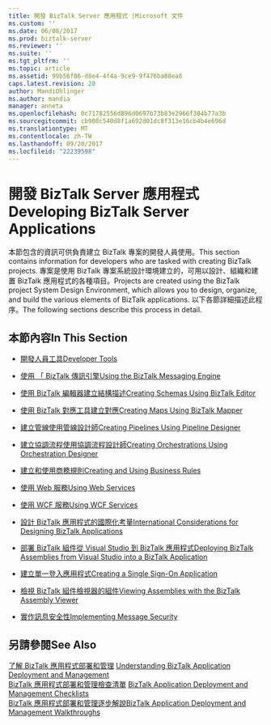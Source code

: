 ```yaml
---
title: 開發 BizTalk Server 應用程式 |Microsoft 文件
ms.custom: ''
ms.date: 06/08/2017
ms.prod: biztalk-server
ms.reviewer: ''
ms.suite: ''
ms.tgt_pltfrm: ''
ms.topic: article
ms.assetid: 99b56f86-d8e4-4f4a-9ce9-9f476ba88ea8
caps.latest.revision: 20
author: MandiOhlinger
ms.author: mandia
manager: anneta
ms.openlocfilehash: 0c71782556d896d0697b73b83e2966f304b77a3b
ms.sourcegitcommit: cb908c540d8f1a692d01dc8f313e16cb4b4e696d
ms.translationtype: MT
ms.contentlocale: zh-TW
ms.lasthandoff: 09/20/2017
ms.locfileid: "22239598"
---
```

# <a name="developing-biztalk-server-applications"></a><span data-ttu-id="17251-102">開發 BizTalk Server 應用程式</span><span class="sxs-lookup"><span data-stu-id="17251-102">Developing BizTalk Server Applications</span></span>
<span data-ttu-id="17251-103">本節包含的資訊可供負責建立 BizTalk 專案的開發人員使用。</span><span class="sxs-lookup"><span data-stu-id="17251-103">This section contains information for developers who are tasked with creating BizTalk projects.</span></span> <span data-ttu-id="17251-104">專案是使用 BizTalk 專案系統設計環境建立的，可用以設計、組織和建置 BizTalk 應用程式的各種項目。</span><span class="sxs-lookup"><span data-stu-id="17251-104">Projects are created using the BizTalk project System Design Environment, which allows you to design, organize, and build the various elements of BizTalk applications.</span></span> <span data-ttu-id="17251-105">以下各節詳細描述此程序。</span><span class="sxs-lookup"><span data-stu-id="17251-105">The following sections describe this process in detail.</span></span>  
  
## <a name="in-this-section"></a><span data-ttu-id="17251-106">本節內容</span><span class="sxs-lookup"><span data-stu-id="17251-106">In This Section</span></span>  
  
-   [<span data-ttu-id="17251-107">開發人員工具</span><span class="sxs-lookup"><span data-stu-id="17251-107">Developer Tools</span></span>](../core/developer-tools.md)  
  
-   [<span data-ttu-id="17251-108">使用 「 BizTalk 傳訊引擎</span><span class="sxs-lookup"><span data-stu-id="17251-108">Using the BizTalk Messaging Engine</span></span>](../core/using-the-biztalk-messaging-engine.md)  
  
-   [<span data-ttu-id="17251-109">使用 BizTalk 編輯器建立結構描述</span><span class="sxs-lookup"><span data-stu-id="17251-109">Creating Schemas Using BizTalk Editor</span></span>](../core/creating-schemas-using-biztalk-editor.md)  
  
-   [<span data-ttu-id="17251-110">使用 BizTalk 對應工具建立對應</span><span class="sxs-lookup"><span data-stu-id="17251-110">Creating Maps Using BizTalk Mapper</span></span>](../core/creating-maps-using-biztalk-mapper.md)  
  
-   [<span data-ttu-id="17251-111">建立管線使用管線設計師</span><span class="sxs-lookup"><span data-stu-id="17251-111">Creating Pipelines Using Pipeline Designer</span></span>](../core/creating-pipelines-using-pipeline-designer.md)  
  
-   [<span data-ttu-id="17251-112">建立協調流程使用協調流程設計師</span><span class="sxs-lookup"><span data-stu-id="17251-112">Creating Orchestrations Using Orchestration Designer</span></span>](../core/creating-orchestrations-using-orchestration-designer.md)  
  
-   [<span data-ttu-id="17251-113">建立和使用商務規則</span><span class="sxs-lookup"><span data-stu-id="17251-113">Creating and Using Business Rules</span></span>](../core/creating-and-using-business-rules.md)  
  
-   [<span data-ttu-id="17251-114">使用 Web 服務</span><span class="sxs-lookup"><span data-stu-id="17251-114">Using Web Services</span></span>](../core/using-web-services.md)  
  
-   [<span data-ttu-id="17251-115">使用 WCF 服務</span><span class="sxs-lookup"><span data-stu-id="17251-115">Using WCF Services</span></span>](../core/using-wcf-services.md)  
  
-   [<span data-ttu-id="17251-116">設計 BizTalk 應用程式的國際化考量</span><span class="sxs-lookup"><span data-stu-id="17251-116">International Considerations for Designing BizTalk Applications</span></span>](../core/international-considerations-for-designing-biztalk-applications.md)  
  
-   [<span data-ttu-id="17251-117">部署 BizTalk 組件從 Visual Studio 到 BizTalk 應用程式</span><span class="sxs-lookup"><span data-stu-id="17251-117">Deploying BizTalk Assemblies from Visual Studio into a BizTalk Application</span></span>](../core/deploying-biztalk-assemblies-from-visual-studio-into-a-biztalk-application.md)  
  
-   [<span data-ttu-id="17251-118">建立單一登入應用程式</span><span class="sxs-lookup"><span data-stu-id="17251-118">Creating a Single Sign-On Application</span></span>](../core/creating-a-single-sign-on-application.md)  
  
-   [<span data-ttu-id="17251-119">檢視 BizTalk 組件檢視器的組件</span><span class="sxs-lookup"><span data-stu-id="17251-119">Viewing Assemblies with the BizTalk Assembly Viewer</span></span>](../core/viewing-assemblies-with-the-biztalk-assembly-viewer.md)  
  
-   [<span data-ttu-id="17251-120">實作訊息安全性</span><span class="sxs-lookup"><span data-stu-id="17251-120">Implementing Message Security</span></span>](../core/implementing-message-security.md)  
  
## <a name="see-also"></a><span data-ttu-id="17251-121">另請參閱</span><span class="sxs-lookup"><span data-stu-id="17251-121">See Also</span></span>  
 <span data-ttu-id="17251-122">[了解 BizTalk 應用程式部署和管理](../core/understanding-biztalk-application-deployment-and-management.md) </span><span class="sxs-lookup"><span data-stu-id="17251-122">[Understanding BizTalk Application Deployment and Management](../core/understanding-biztalk-application-deployment-and-management.md) </span></span>  
 <span data-ttu-id="17251-123">[BizTalk 應用程式部署和管理檢查清單](../core/biztalk-application-deployment-and-management-checklists.md) </span><span class="sxs-lookup"><span data-stu-id="17251-123">[BizTalk Application Deployment and Management Checklists](../core/biztalk-application-deployment-and-management-checklists.md) </span></span>  
 [<span data-ttu-id="17251-124">BizTalk 應用程式部署和管理逐步解說</span><span class="sxs-lookup"><span data-stu-id="17251-124">BizTalk Application Deployment and Management Walkthroughs</span></span>](http://msdn.microsoft.com/library/5321f8e0-1e2a-4ac4-a4a2-fc244071bc5b)